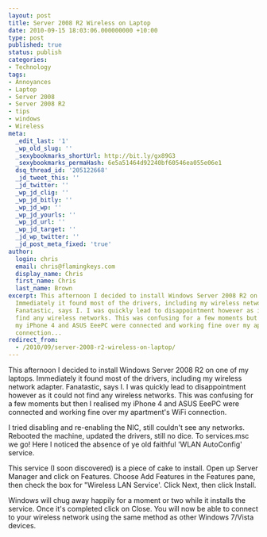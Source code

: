 ```yaml
---
layout: post
title: Server 2008 R2 Wireless on Laptop
date: 2010-09-15 18:03:06.000000000 +10:00
type: post
published: true
status: publish
categories:
- Technology
tags:
- Annoyances
- Laptop
- Server 2008
- Server 2008 R2
- tips
- windows
- Wireless
meta:
  _edit_last: '1'
  _wp_old_slug: ''
  _sexybookmarks_shortUrl: http://bit.ly/gx89G3
  _sexybookmarks_permaHash: 6e5a51464d92240bf60546ea055e06e1
  dsq_thread_id: '205122668'
  _jd_tweet_this: ''
  _jd_twitter: ''
  _wp_jd_clig: ''
  _wp_jd_bitly: ''
  _wp_jd_wp: ''
  _wp_jd_yourls: ''
  _wp_jd_url: ''
  _wp_jd_target: ''
  _jd_wp_twitter: ''
  _jd_post_meta_fixed: 'true'
author:
  login: chris
  email: chris@flamingkeys.com
  display_name: Chris
  first_name: Chris
  last_name: Brown
excerpt: This afternoon I decided to install Windows Server 2008 R2 on one of my laptops.
  Immediately it found most of the drivers, including my wireless network adapter.
  Fanatastic, says I. I was quickly lead to disappointment however as it could not
  find any wireless networks. This was confusing for a few moments but then I realised
  my iPhone 4 and ASUS EeePC were connected and working fine over my apartment's WiFi
  connection...
redirect_from: 
  - /2010/09/server-2008-r2-wireless-on-laptop/
---
```

This afternoon I decided to install Windows Server 2008 R2 on one of my laptops. Immediately it found most of the drivers, including my wireless network adapter. Fanatastic, says I. I was quickly lead to disappointment however as it could not find any wireless networks. This was confusing for a few moments but then I realised my iPhone 4 and ASUS EeePC were connected and working fine over my apartment's WiFi connection.

I tried disabling and re-enabling the NIC, still couldn't see any networks. Rebooted the machine, updated the drivers, still no dice. To services.msc we go! Here I noticed the absence of ye old faithful 'WLAN AutoConfig' service.

This service (I soon discovered) is a piece of cake to install. Open up Server Manager and click on Features. Choose Add Features in the Features pane, then check the box for "Wireless LAN Service'. Click Next, then click Install.

Windows will chug away happily for a moment or two while it installs the service. Once it's completed click on Close. You will now be able to connect to your wireless network using the same method as other Windows 7/Vista devices.
